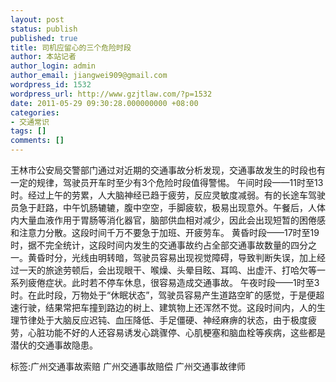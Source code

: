 ```yaml
---
layout: post
status: publish
published: true
title: 司机应留心的三个危险时段
author: 本站记者
author_login: admin
author_email: jiangwei909@gmail.com
wordpress_id: 1532
wordpress_url: http://www.gzjtlaw.com/?p=1532
date: 2011-05-29 09:30:28.000000000 +08:00
categories:
- 交通常识
tags: []
comments: []
---
```

 王林市公安局交警部门通过对近期的交通事故分析发现，交通事故发生的时段也有一定的规律，驾驶员开车时至少有3个危险时段值得警惕。 午间时段&mdash;&mdash;11时至13时。经过上午的劳累，人大脑神经已趋于疲劳，反应灵敏度减弱。有的长途车驾驶员急于赶路，中午饥肠辘辘，腹中空空，手脚疲软，极易出现意外。午餐后，人体内大量血液作用于胃肠等消化器官，脑部供血相对减少，因此会出现短暂的困倦感和注意力分散。这段时间千万不要急于加班、开疲劳车。 黄昏时段&mdash;&mdash;17时至19时，据不完全统计，这段时间内发生的交通事故约占全部交通事故数量的四分之一。黄昏时分，光线由明转暗，驾驶员容易出现视觉障碍，导致判断失误，加上经过一天的旅途劳顿后，会出现眼干、喉燥、头晕目眩、耳鸣、出虚汗、打哈欠等一系列疲倦症状。此时若不停车休息，很容易造成交通事故。 午夜时段&mdash;&mdash;1时至3时。在此时段，万物处于&ldquo;休眠状态&rdquo;，驾驶员容易产生道路空旷的感觉，于是便超速行驶，结果常把车撞到路边的树上、建筑物上还浑然不觉。这段时间内，人的生理节律处于大脑反应迟钝、血压降低、手足僵硬、神经麻痹的状态，由于极度疲劳，心脏功能不好的人还容易诱发心跳骤停、心肌梗塞和脑血栓等疾病，这些都是潜伏的交通事故隐患。 标签:广州交通事故索赔 广州交通事故赔偿 广州交通事故律师

